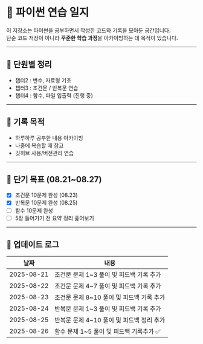 # 📘 파이썬 연습 일지
이 저장소는 파이썬을 공부하면서 작성한 코드와 기록을 모아둔 공간입니다.  
단순 코드 저장이 아니라 **꾸준한 학습 과정**을 아카이빙하는 데 목적이 있습니다.

---

## 📂 단원별 정리
- 챕터2 : 변수, 자료형 기초
- 챕터3 : 조건문 / 반복문 연습
- 챕터4 : 함수, 파일 입출력 (진행 중)

---

## 📝 기록 목적
- 하루하루 공부한 내용 아카이빙
- 나중에 복습할 때 참고
- 깃허브 사용/버전관리 연습

---

## 🎯 단기 목표 (08.21~08.27)
- [x] 조건문 10문제 완성 (08.23)
- [x] 반복문 10문제 완성 (08.25)
- [ ] 함수 10문제 완성
- [ ] 5장 들어가기 전 요약 정리 훑어보기

---

## 📆 업데이트 로그
| 날짜       | 내용 |
|------------|-------------------------------------|
| 2025-08-21 | 조건문 문제 1~3 풀이 및 피드백 기록 추가 |
| 2025-08-22 | 조건문 문제 4~7 풀이 및 피드백 기록 추가 |
| 2025-08-23 | 조건문 문제 8~10 풀이 및 피드백 기록 추가 |
| 2025-08-24 | 반복문 문제 1~3 풀이 및 피드백 기록 추가 |
| 2025-08-25 | 반복문 문제 4~10 풀이 및 피드백 정리 추가 |
| 2025-08-26 | 함수 문제   1~5 풀이 및 피드백 기록추가 ✅ |
